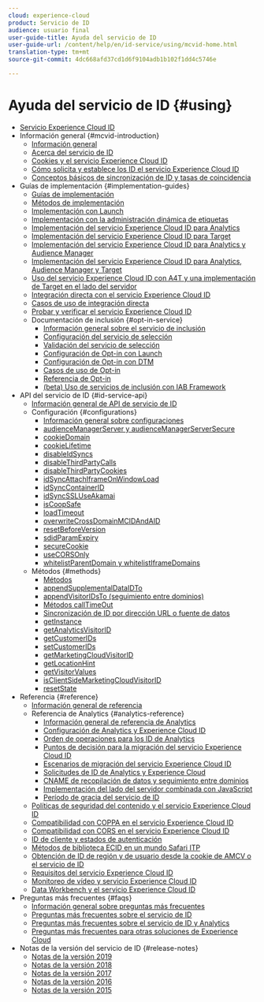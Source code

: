 ```yaml
---
cloud: experience-cloud
product: Servicio de ID
audience: usuario final
user-guide-title: Ayuda del servicio de ID
user-guide-url: /content/help/en/id-service/using/mcvid-home.html
translation-type: tm+mt
source-git-commit: 4dc668afd37cd1d6f9104adb1b102f1dd4c5746e

---
```



# Ayuda del servicio de ID {#using}

+ [Servicio Experience Cloud ID](mcvid-home.md)
+ Información general  {#mcvid-introduction}
   + [Información general  ](mcvid-introduction/mcvid-overview.md)
   + [Acerca del servicio de ID](mcvid-introduction/mcvid-about-id-service.md)
   + [Cookies y el servicio Experience Cloud ID](mcvid-introduction/mcvid-cookies.md)
   + [Cómo solicita y establece los ID el servicio Experience Cloud ID](mcvid-introduction/mcvid-id-request.md)
   + [Conceptos básicos de sincronización de ID y tasas de coincidencia](mcvid-introduction/mcvid-match-rates.md)
+ Guías de implementación {#implementation-guides}
   + [Guías de implementación](mcvid-implementation-guides/mcvid-implementation-guides.md)
   + [Métodos de implementación](mcvid-implementation-guides/mcvid-implementation-methods.md)
   + [Implementación con Launch](mcvid-implementation-guides/ecid-implement-with-launch.md)
   + [Implementación con la administración dinámica de etiquetas](mcvid-implementation-guides/mcvid-standard.md)
   + [Implementación del servicio Experience Cloud ID para Analytics](mcvid-implementation-guides/mcvid-setup-analytics.md)
   + [Implementación del servicio Experience Cloud ID para Target](mcvid-implementation-guides/mcvid-setup-target.md)
   + [Implementación del servicio Experience Cloud ID para Analytics y Audience Manager](mcvid-implementation-guides/mcvid-setup-aam-analytics.md)
   + [Implementación del servicio Experience Cloud ID para Analytics, Audience Manager y Target](mcvid-implementation-guides/mcvid-setup-aam-analytics-target.md)
   + [Uso del servicio Experience Cloud ID con A4T y una implementación de Target en el lado del servidor](mcvid-implementation-guides/ecid-a4t-target.md)
   + [Integración directa con el servicio Experience Cloud ID](mcvid-implementation-guides/mcvid-direct-integration.md)
   + [Casos de uso de integración directa](mcvid-implementation-guides/mcvid-direct-integration-examples.md)
   + [Probar y verificar el servicio Experience Cloud ID](mcvid-implementation-guides/mcvid-test-verify.md)
   + Documentación de inclusión {#opt-in-service}
      + [Información general sobre el servicio de inclusión](mcvid-implementation-guides/opt-in-service/mcvid-optin-overview.md)
      + [Configuración del servicio de selección](mcvid-implementation-guides/opt-in-service/getting-started.md)
      + [Validación del servicio de selección](mcvid-implementation-guides/opt-in-service/testing-optin-and-iab-plugin.md)
      + [Configuración de Opt-in con Launch](mcvid-implementation-guides/opt-in-service/launch.md)
      + [Configuración de Opt-in con DTM](mcvid-implementation-guides/opt-in-service/optin-dtm.md)
      + [Casos de uso de Opt-in](mcvid-implementation-guides/opt-in-service/use-cases.md)
      + [Referencia de Opt-in](mcvid-implementation-guides/opt-in-service/api.md)
      + [(beta) Uso de servicios de inclusión con IAB Framework](mcvid-implementation-guides/opt-in-service/iab.md)
+ API del servicio de ID {#id-service-api}
   + [Información general de API de servicio de ID](mcvid-library/mcvid-library.md)
   + Configuración {#configurations}
      + [Información general sobre configuraciones](mcvid-library/mcvid-function-vars/mcvid-function-vars.md)
      + [audienceManagerServer y audienceManagerServerSecure](mcvid-library/mcvid-function-vars/mcvid-subdomain-config.md)
      + [cookieDomain](mcvid-library/mcvid-function-vars/mcvid-cookiedomain.md)
      + [cookieLifetime](mcvid-library/mcvid-function-vars/mcvid-cookielifetime.md)
      + [disableIdSyncs](mcvid-library/mcvid-function-vars/mcvid-disableidsync.md)
      + [disableThirdPartyCalls](mcvid-library/mcvid-function-vars/mcvid-disablethirdpartycalls.md)
      + [disableThirdPartyCookies](mcvid-library/mcvid-function-vars/mcvid-disable-cookies.md)
      + [idSyncAttachIframeOnWindowLoad](mcvid-library/mcvid-function-vars/mcvid-idsyncattachiframeonwindowload.md)
      + [idSyncContainerID](mcvid-library/mcvid-function-vars/mcvid-idsyncontainerid.md)
      + [idSyncSSLUseAkamai](mcvid-library/mcvid-function-vars/mcvid-idsyncssluseakamai.md)
      + [isCoopSafe](mcvid-library/mcvid-function-vars/mcvid-coopsafe.md)
      + [loadTimeout](mcvid-library/mcvid-function-vars/mcvid-loadtimeout.md)
      + [overwriteCrossDomainMCIDAndAID](mcvid-library/mcvid-function-vars/mcvid-overwrite-visitor-id.md)
      + [resetBeforeVersion](mcvid-library/mcvid-function-vars/mcvid-resetbeforeversion.md)
      + [sdidParamExpiry](mcvid-library/mcvid-function-vars/mcvid-sdidparamexpiry.md)
      + [secureCookie](mcvid-library/mcvid-function-vars/mcvid-securecookie.md)
      + [useCORSOnly](mcvid-library/mcvid-function-vars/mcvid-use-cors-only.md)
      + [whitelistParentDomain y whitelistIframeDomains](mcvid-library/mcvid-function-vars/mcvid-whitelistdomain.md)
   + Métodos {#methods}
      + [Métodos](mcvid-library/mcvid-get-set/mcvid-get-set.md)
      + [appendSupplementalDataIDTo](mcvid-library/mcvid-get-set/mcvid-appendsupplementaldataidto.md)
      + [appendVisitorIDsTo (seguimiento entre dominios)](mcvid-library/mcvid-get-set/mcvid-appendvisitorid.md)
      + [Métodos callTimeOut](mcvid-library/mcvid-get-set/mcvid-timeout-functions.md)
      + [Sincronización de ID por dirección URL o fuente de datos](mcvid-library/mcvid-get-set/mcvid-idsync.md)
      + [getInstance](mcvid-library/mcvid-get-set/mcvid-getinstance.md)
      + [getAnalyticsVisitorID](mcvid-library/mcvid-get-set/mcvid-getanalyticsvisitorid.md)
      + [getCustomerIDs](mcvid-library/mcvid-get-set/mcvid-getcustomerids.md)
      + [setCustomerIDs](mcvid-library/mcvid-get-set/mcvid-setcustomerids.md)
      + [getMarketingCloudVisitorID](mcvid-library/mcvid-get-set/mcvid-getmcvid.md)
      + [getLocationHint](mcvid-library/mcvid-get-set/mcvid-getlocationhint.md)
      + [getVisitorValues](mcvid-library/mcvid-get-set/mcvid-getvisitorvalues.md)
      + [isClientSideMarketingCloudVisitorID](mcvid-library/mcvid-get-set/mcvid-client-side-id.md)
      + [resetState](mcvid-library/mcvid-get-set/mcvid-resetstate.md)
+ Referencia {#reference}
   + [Información general de referencia](mcvid-reference/mcvid-reference.md)
   + Referencia de Analytics {#analytics-reference}
      + [Información general de referencia de Analytics](mcvid-reference/mcvid-analytics-reference/mcvid-analytics-reference.md)
      + [Configuración de Analytics y Experience Cloud ID](mcvid-reference/mcvid-analytics-reference/mcvid-analytics-ids.md)
      + [Orden de operaciones para los ID de Analytics](mcvid-reference/mcvid-analytics-reference/mcvid-analytics-order-of-operations.md)
      + [Puntos de decisión para la migración del servicio Experience Cloud ID](mcvid-reference/mcvid-analytics-reference/mcvid-migration-decisions.md)
      + [Escenarios de migración del servicio Experience Cloud ID](mcvid-reference/mcvid-analytics-reference/mcvid-migration-scenarios.md)
      + [Solicitudes de ID de Analytics y Experience Cloud](mcvid-reference/mcvid-analytics-reference/mcvid-legacy-analytics.md)
      + [CNAME de recopilación de datos y seguimiento entre dominios](mcvid-reference/mcvid-analytics-reference/mcvid-cname.md)
      + [Implementación del lado del servidor combinada con JavaScript](mcvid-reference/mcvid-analytics-reference/mcvid-server-side.md)
      + [Período de gracia del servicio de ID](mcvid-reference/mcvid-analytics-reference/mcvid-grace-period.md)
   + [Políticas de seguridad del contenido y el servicio Experience Cloud ID](mcvid-reference/mcvid-csp.md)
   + [Compatibilidad con COPPA en el servicio Experience Cloud ID](mcvid-reference/mcvid-coppa.md)
   + [Compatibilidad con CORS en el servicio Experience Cloud ID](mcvid-reference/mcvid-cors.md)
   + [ID de cliente y estados de autenticación](mcvid-reference/mcvid-authenticated-state.md)
   + [Métodos de biblioteca ECID en un mundo Safari ITP](mcvid-reference/ecid-library-methods.md)
   + [Obtención de ID de región y de usuario desde la cookie de AMCV o el servicio de ID](mcvid-reference/mcvid-regions.md)
   + [Requisitos del servicio Experience Cloud ID](mcvid-reference/mcvid-requirements.md)
   + [Monitoreo de vídeo y servicio Experience Cloud ID](mcvid-reference/mcvid-heartbeat.md)
   + [Data Workbench y el servicio Experience Cloud ID](mcvid-reference/mcvid-dwb.md)
+ Preguntas más frecuentes {#faqs}
   + [Información general sobre preguntas más frecuentes](mcvid-faq-intro/mcvid-faq-intro.md)
   + [Preguntas más frecuentes sobre el servicio de ID](mcvid-faq-intro/mcvid-faq.md)
   + [Preguntas más frecuentes sobre el servicio de ID y Analytics](mcvid-faq-intro/mcvid-analytics-faq.md)
   + [Preguntas más frecuentes para otras soluciones de Experience Cloud](mcvid-faq-intro/mcvid-other-faq.md)
+ Notas de la versión del servicio de ID {#release-notes}
   + [Notas de la versión 2019](mcvid-release-notes/mcvid-release-notes.md)
   + [Notas de la versión 2018](mcvid-release-notes/mcvid-notes-2018.md)
   + [Notas de la versión 2017](mcvid-release-notes/mcvid-notes-2017.md)
   + [Notas de la versión 2016](mcvid-release-notes/mcvid-notes-2016.md)
   + [Notas de la versión 2015](mcvid-release-notes/mcvid-notes-2015.md)

